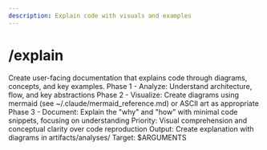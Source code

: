 ```yaml
---
description: Explain code with visuals and examples
---
```


# /explain

<instructions>
Create user-facing documentation that explains code through diagrams, concepts, and key examples.
</instructions>

<approach>
Phase 1 - Analyze: Understand architecture, flow, and key abstractions
Phase 2 - Visualize: Create diagrams using mermaid (see ~/.claude/mermaid_reference.md) or ASCII art as appropriate
Phase 3 - Document: Explain the "why" and "how" with minimal code snippets, focusing on understanding
Priority: Visual comprehension and conceptual clarity over code reproduction
Output: Create explanation with diagrams in artifacts/analyses/
</approach>

<context>
Target: $ARGUMENTS
</context>